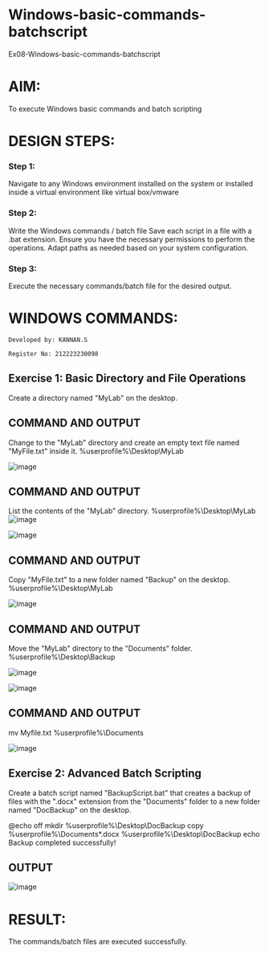 # Windows-basic-commands-batchscript
Ex08-Windows-basic-commands-batchscript

# AIM:
To execute Windows basic commands and batch scripting

# DESIGN STEPS:

### Step 1:

Navigate to any Windows environment installed on the system or installed inside a virtual environment like virtual box/vmware 

### Step 2:

Write the Windows commands / batch file
Save each script in a file with a .bat extension.
Ensure you have the necessary permissions to perform the operations.
Adapt paths as needed based on your system configuration.
### Step 3:

Execute the necessary commands/batch file for the desired output. 




# WINDOWS COMMANDS:
```
Developed by: KANNAN.S

Register No: 212223230098
```
## Exercise 1: Basic Directory and File Operations
Create a directory named "MyLab" on the desktop.


## COMMAND AND OUTPUT

Change to the "MyLab" directory and create an empty text file named "MyFile.txt" inside it.
%userprofile%\Desktop\MyLab

![image](https://github.com/Kannan-S-coder/Windows-basic-commands-batchscript/assets/147120710/1b9e4d42-795d-469e-86f1-39b8297dd1be)


## COMMAND AND OUTPUT

List the contents of the "MyLab" directory.
%userprofile%\Desktop\MyLab
![image](https://github.com/Kannan-S-coder/Windows-basic-commands-batchscript/assets/147120710/e1ee2364-a7b7-4198-9553-293d848bb2bc)

![image](https://github.com/Kannan-S-coder/Windows-basic-commands-batchscript/assets/147120710/ca2fa9ac-d35a-427f-bdb0-d31246625083)



## COMMAND AND OUTPUT

Copy "MyFile.txt" to a new folder named "Backup" on the desktop.
%userprofile%\Desktop\MyLab

![image](https://github.com/Kannan-S-coder/Windows-basic-commands-batchscript/assets/147120710/dae24ecc-8771-42d9-9d10-0681cf111054)


## COMMAND AND OUTPUT

Move the "MyLab" directory to the "Documents" folder.
%userprofile%\Desktop\Backup

![image](https://github.com/Kannan-S-coder/Windows-basic-commands-batchscript/assets/147120710/7f19f247-2c21-497a-88e9-3ddee05ea7c5)

![image](https://github.com/Kannan-S-coder/Windows-basic-commands-batchscript/assets/147120710/6775b1b1-2b88-42e6-bf90-98c248d17f79)


## COMMAND AND OUTPUT
mv Myfile.txt %userprofile%\Documents

![image](https://github.com/Kannan-S-coder/Windows-basic-commands-batchscript/assets/147120710/202cde30-ad9e-47b4-93d2-f5cbf1c24fb0)



## Exercise 2: Advanced Batch Scripting
Create a batch script named "BackupScript.bat" that creates a backup of files with the ".docx" extension from the "Documents" folder to a new folder named "DocBackup" on the desktop.

@echo off mkdir %userprofile%\Desktop\DocBackup copy %userprofile%\Documents*.docx %userprofile%\Desktop\DocBackup echo Backup completed successfully!




## OUTPUT
![image](https://github.com/Kannan-S-coder/Windows-basic-commands-batchscript/assets/147120710/078af57b-6e37-4888-a3ae-1f4e267abf7a)





# RESULT:
The commands/batch files are executed successfully.

